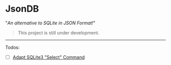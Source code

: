 JsonDB
======

"*An alternative to SQLite in JSON Format!*"

> This project is still under development.

-----

Todos:
- [ ] [Adapt SQLite3 "Select" Command](https://www.sqlite.org/images/syntax/select-stmt.gif)

